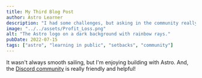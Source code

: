 ```yaml
---
title: My Third Blog Post
author: Astro Learner
description: "I had some challenges, but asking in the community really helped!"
image: "../../assets/Profit_Loss.png"
alt: "The Astro logo on a dark background with rainbow rays."
pubDate: 2022-07-15
tags: ["astro", "learning in public", "setbacks", "community"]
---
```

It wasn't always smooth sailing, but I'm enjoying building with Astro. And, the [Discord community](https://astro.build/chat) is really friendly and helpful!